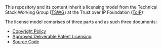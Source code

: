 This repository and its content inherit a licensing model from the Technical Stack Working Group ([TSWG](https://wiki.trustoverip.org/display/HOME/Technology+Stack+Working+Group)) at the Trust over IP Foundation ([ToIP](https://trustoverip.org))

The license model comprises of three parts and as such three documents:

* [Copyright Policy](COPYRIGHT_POLICY.md)
* [Approved Deliverable Patent Licensing](PATENT_LICENSING.md)
* [Source Code](SOURCE_CODE.md)